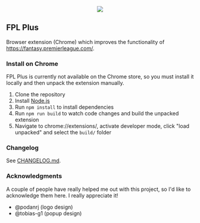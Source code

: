 <center>
<img src="https://i.imgur.com/RsMW5TH.png">
</center>

## FPL Plus
Browser extension (Chrome) which improves the functionality of https://fantasy.premierleague.com/.

### Install on Chrome

FPL Plus is currently not available on the Chrome store, so you must install it locally and then unpack the extension manually.

1. Clone the repository
2. Install [Node.js](https://nodejs.org/en/download/)
3. Run `npm install` to install dependencies
4. Run `npm run build` to watch code changes and build the unpacked extension
5. Navigate to chrome://extensions/, activate developer mode, click "load unpacked" and select the `build/` folder

### Changelog

See [CHANGELOG.md](https://github.com/amosbastian/fpl-plus/blob/master/CHANGELOG.md).

### Acknowledgments

A couple of people have really helped me out with this project, so I'd like to acknowledge them here. I really appreciate it!

* @podanrj (logo design)
* @tobias-g1 (popup design)
